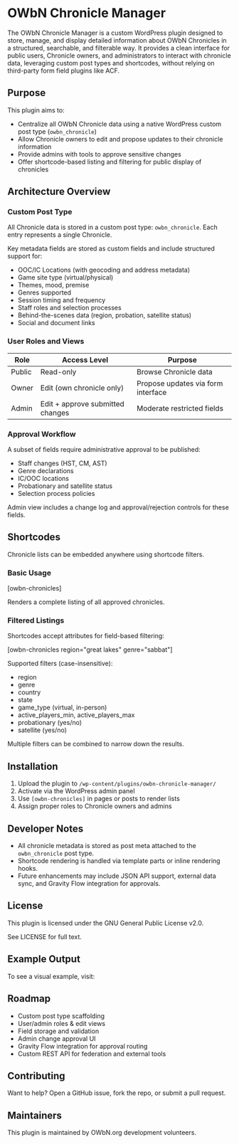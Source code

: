 # OWbN Chronicle Manager

The OWbN Chronicle Manager is a custom WordPress plugin designed to store, manage, and display detailed information about OWbN Chronicles in a structured, searchable, and filterable way. It provides a clean interface for public users, Chronicle owners, and administrators to interact with chronicle data, leveraging custom post types and shortcodes, without relying on third-party form field plugins like ACF.

## Purpose

This plugin aims to:

- Centralize all OWbN Chronicle data using a native WordPress custom post type (`owbn_chronicle`)
- Allow Chronicle owners to edit and propose updates to their chronicle information
- Provide admins with tools to approve sensitive changes
- Offer shortcode-based listing and filtering for public display of chronicles

## Architecture Overview

### Custom Post Type

All Chronicle data is stored in a custom post type: `owbn_chronicle`. Each entry represents a single Chronicle.

Key metadata fields are stored as custom fields and include structured support for:

- OOC/IC Locations (with geocoding and address metadata)
- Game site type (virtual/physical)
- Themes, mood, premise
- Genres supported
- Session timing and frequency
- Staff roles and selection processes
- Behind-the-scenes data (region, probation, satellite status)
- Social and document links

### User Roles and Views

| Role      | Access Level                      | Purpose                               |
|-----------|-----------------------------------|---------------------------------------|
| Public    | Read-only                         | Browse Chronicle data                 |
| Owner     | Edit (own chronicle only)         | Propose updates via form interface    |
| Admin     | Edit + approve submitted changes  | Moderate restricted fields            |

### Approval Workflow

A subset of fields require administrative approval to be published:

- Staff changes (HST, CM, AST)
- Genre declarations
- IC/OOC locations
- Probationary and satellite status
- Selection process policies

Admin view includes a change log and approval/rejection controls for these fields.

## Shortcodes

Chronicle lists can be embedded anywhere using shortcode filters.

### Basic Usage

[owbn-chronicles]

Renders a complete listing of all approved chronicles.

### Filtered Listings

Shortcodes accept attributes for field-based filtering:

[owbn-chronicles region="great lakes" genre="sabbat"]

Supported filters (case-insensitive):

- region
- genre
- country
- state
- game_type (virtual, in-person)
- active_players_min, active_players_max
- probationary (yes/no)
- satellite (yes/no)

Multiple filters can be combined to narrow down the results.

## Installation

1. Upload the plugin to `/wp-content/plugins/owbn-chronicle-manager/`
2. Activate via the WordPress admin panel
3. Use `[owbn-chronicles]` in pages or posts to render lists
4. Assign proper roles to Chronicle owners and admins

## Developer Notes

- All chronicle metadata is stored as post meta attached to the `owbn_chronicle` post type.
- Shortcode rendering is handled via template parts or inline rendering hooks.
- Future enhancements may include JSON API support, external data sync, and Gravity Flow integration for approvals.

## License

This plugin is licensed under the GNU General Public License v2.0.

See LICENSE for full text.

## Example Output

To see a visual example, visit:


## Roadmap

- Custom post type scaffolding
- User/admin roles & edit views
- Field storage and validation
- Admin change approval UI
- Gravity Flow integration for approval routing
- Custom REST API for federation and external tools

## Contributing

Want to help? Open a GitHub issue, fork the repo, or submit a pull request.

## Maintainers

This plugin is maintained by OWbN.org development volunteers.